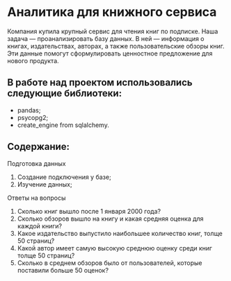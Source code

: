 # Аналитика для книжного сервиса

Компания купила крупный сервис для чтения книг по подписке. Наша задача — проанализировать базу данных.
В ней — информация о книгах, издательствах, авторах, а также пользовательские обзоры книг.
Эти данные помогут сформулировать ценностное предложение для нового продукта.

## В работе над проектом использовались следующие библиотеки:
- pandas;
- psycopg2;
- create_engine from sqlalchemy.

## Содержание:
Подготовка данных
1. Создание подключения у базе;
2. Изучение данных;

Ответы на вопросы
1. Сколько книг вышло после 1 января 2000 года?
2. Сколько обзоров вышло на книгу и какая средняя оценка для каждой книги?
3. Какое издательство выпустило наибольшее количество книг, толще 50 страниц?
4. Какой автор имеет самую высокую среднюю оценку среди книг толще 50 страниц?
5. Сколько в среднем обзоров было от пользователей, которые поставили больше 50 оценок?
